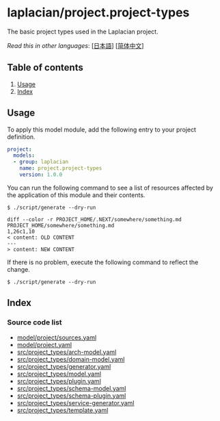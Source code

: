 <!-- @head-content@ -->
# laplacian/project.project-types

The basic project types used in the Laplacian project.


*Read this in other languages*: [[日本語](README_ja.md)] [[简体中文](README_zh.md)]
<!-- @head-content@ -->

<!-- @toc@ -->
## Table of contents
1. [Usage](#Usage)
1. [Index](#Index)


<!-- @toc@ -->

<!-- @main-content@ -->
## Usage

To apply this model module, add the following entry to your project definition.
```yaml
project:
  models:
  - group: laplacian
    name: project.project-types
    version: 1.0.0
```

You can run the following command to see a list of resources affected by the application of this module and their contents.
```console
$ ./script/generate --dry-run

diff --color -r PROJECT_HOME/.NEXT/somewhere/something.md PROJECT_HOME/somewhere/something.md
1,26c1,10
< content: OLD CONTENT
---
> content: NEW CONTENT
```

If there is no problem, execute the following command to reflect the change.
```console
$ ./script/generate --dry-run

```


## Index


### Source code list


- [model/project/sources.yaml](<./model/project/sources.yaml>)
- [model/project.yaml](<./model/project.yaml>)
- [src/project_types/arch-model.yaml](<./src/project_types/arch-model.yaml>)
- [src/project_types/domain-model.yaml](<./src/project_types/domain-model.yaml>)
- [src/project_types/generator.yaml](<./src/project_types/generator.yaml>)
- [src/project_types/model.yaml](<./src/project_types/model.yaml>)
- [src/project_types/plugin.yaml](<./src/project_types/plugin.yaml>)
- [src/project_types/schema-model.yaml](<./src/project_types/schema-model.yaml>)
- [src/project_types/schema-plugin.yaml](<./src/project_types/schema-plugin.yaml>)
- [src/project_types/service-generator.yaml](<./src/project_types/service-generator.yaml>)
- [src/project_types/template.yaml](<./src/project_types/template.yaml>)


<!-- @main-content@ -->